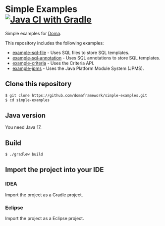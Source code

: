 Simple Examples [![Java CI with Gradle](https://github.com/domaframework/simple-examples/workflows/Java%20CI%20with%20Gradle/badge.svg)](https://github.com/domaframework/simple-examples/actions?query=workflow%3A%22Java+CI+with+Gradle%22)
========================================

Simple examples for [Doma](https://github.com/domaframework/doma).

This repository includes the following examples:

* [example-sql-file](example-sql-file) - Uses SQL files to store SQL templates.
* [example-sql-annotation](example-sql-annotation) - Uses SQL annotations to store SQL templates.
* [example-criteria](example-criteria) - Uses the Criteria API.
* [example-jpms](example-jpms) - Uses the Java Platform Module System (JPMS).

Clone this repository
---------------------

```bash
$ git clone https://github.com/domaframework/simple-examples.git
$ cd simple-examples
```

Java version
------------

You need Java 17.

Build
-----

```bash
$ ./gradlew build
```

Import the project into your IDE
--------------------------------

### IDEA

Import the project as a Gradle project.

### Eclipse

Import the project as a Eclipse project.
